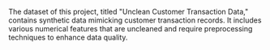 The dataset of this project, titled "Unclean Customer Transaction Data," contains synthetic data mimicking customer transaction records. It includes various numerical features that are uncleaned and require preprocessing techniques to enhance data quality.
